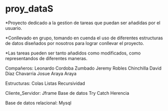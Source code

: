 # proy_dataS

*Proyecto dedicado a la gestion de tareas que puedan ser añadidas por el usuario.

*Conllevado en grupo, tomando en cuenda el uso de diferentes estructuras de datos diseñados por nosotros
para lograr conllevar el proyecto.

*Las tareas pueden ser tanto añadidos como modificados, como representandos de diferentes maneras.

Compañeros:
Leonardo Cordoba Zumbado
Jeremy Robles Chinchilla
David Díaz Chavarria
Josue Araya Araya

Estructuras:
Colas
Listas
Recursividad

Cliente_Servidor:
Jframe
Base de datos
Try Catch
Herencia

Base de datos relacional:
Mysql

